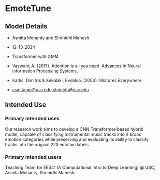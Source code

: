 # EmoteTune

## Model Details 
* Asmita Mohanty and Shrinidhi Mahesh 
* 12-13-2024
* Transformer with GMM

* Vaswani, A. (2017). Attention is all you need. Advances in Neural Information Processing Systems.
* Karlis, Dimitris & Xekalaki, Evdokia. (2003). Mixtures Everywhere.

* asmitamo@usc.edu,shrinidh@usc.edu

## Intended Use 

### Primary intended uses
Our research work aims to develop a CNN-Transformer-based hybrid model, capable of classifying instrumental music tracks into 4 broad emotion categories while preserving and evaluating its ability to classify tracks into the original 223 emotion labels.

### Primary intended users

Teaching Team for EE541 (A Computational Intro to Deep Learning) @ USC, Asmita Mohanty, Shrinidhi Mahesh
